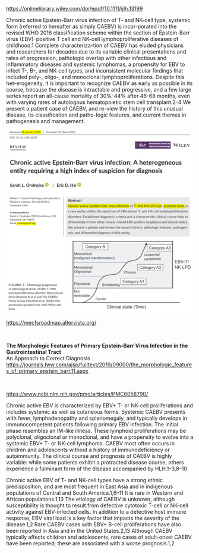 
   
https://onlinelibrary.wiley.com/doi/epdf/10.1111/ijlh.13199     

Chronic active Epstein-Barr virus infection of T- and NK-cell type, systemic form (referred to hereafter as simply CAEBV) is incor-porated into the revised WHO 2016 classification scheme within the section of Epstein-Barr virus (EBV)–positive T cell and NK-cell lymphoproliferative diseases of childhood.1 Complete characteriza-tion of CAEBV has eluded physicians and researchers for decades due to its variable clinical presentations and rates of progression, pathologic overlap with other infectious and inflammatory diseases and systemic lymphomas, a propensity for EBV to infect T-, B-, and NK-cell types, and inconsistent molecular findings that included poly-, oligo-, and monoclonal lymphoproliferations. Despite this het-erogeneity, it is important to recognize CAEBV as early as possible in its course, because the disease is intractable and progressive, and a few large series report an all-cause mortality of 30%-44% after 46-68 months, even with varying rates of autologous hematopoietic stem cell transplant.2-4 We present a patient case of CAEBV, and re-view the history of this unusual disease, its classification and patho-logic features, and current themes in pathogenesis and management.    

<img src="https://github.com/Nov05/CAEBV/blob/master/images/2020-07-24%2015_52_46-Chronic%20active%20Epstein%E2%80%90Barr%20virus%20infection_%20A%20heterogeneous%20entity%20requiring%20a%20.png?raw=true" width=700>    

<img src="https://github.com/Nov05/CAEBV/blob/master/images/2020-07-24%2018_04_14-Chronic%20active%20Epstein%E2%80%90Barr%20virus%20infection_%20A%20heterogeneous%20entity%20requiring%20a%20.png?raw=true" width=600>  

<br>    

https://mecfsroadmap.altervista.org/    

<br>

**The Morphologic Features of Primary Epstein-Barr Virus Infection in the Gastrointestinal Tract**      
An Approach to Correct Diagnosis   
https://journals.lww.com/ajsp/fulltext/2019/09000/the_morphologic_features_of_primary_epstein_barr.11.aspx    

<br>  

https://www.ncbi.nlm.nih.gov/pmc/articles/PMC6058790/

Chronic active EBV is characterized by EBV+ T- or NK-cell proliferations and includes systemic as well as cutaneous forms. Systemic CAEBV presents with fever, lymphadenopathy and splenomegaly, and typically develops in immunocompetent patients following primary EBV infection. The initial phase resembles an IM-like illness. These lymphoid proliferations may be polyclonal, oligoclonal or monoclonal, and have a propensity to evolve into a systemic EBV+ T- or NK-cell lymphoma. CAEBV most often occurs in children and adolescents without a history of immunodeficiency or autoimmunity. The clinical course and prognosis of CAEBV is highly variable: while some patients exhibit a protracted disease course, others experience a fulminant form of the disease accompanied by HLH.1–3,8–10

Chronic active EBV of T- and NK-cell types have a strong ethnic predisposition, and are most frequent in East Asia and in indigenous populations of Central and South America.1,6–11 It is rare in Western and African populations.1,13 The etiology of CAEBV is unknown, although susceptibility is thought to result from defective cytotoxic T-cell or NK-cell activity against EBV-infected cells. In addition to a defective host immune response, EBV viral load is a key factor that impacts the severity of the disease.1,2 Rare CAEBV cases with EBV+ B-cell proliferations have also been reported in Asia and in the United States.2,13 Although CAEBV typically affects children and adolescents, rare cases of adult-onset CAEBV have been reported; these are associated with a worse prognosis.1,2

<br>





